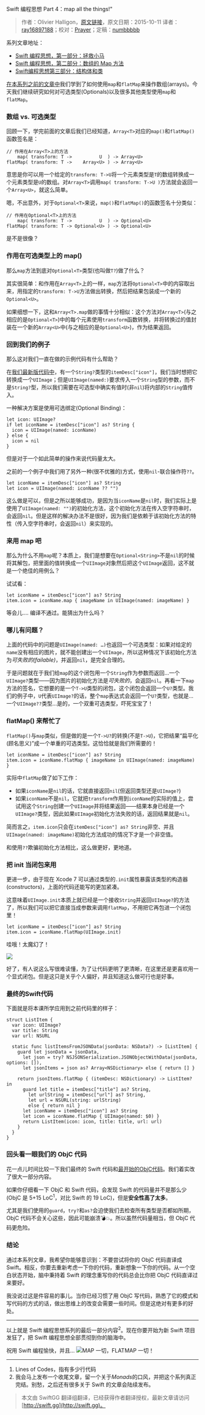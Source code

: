 Swift 编程思想 Part 4：map all the things!"

> 作者：Olivier Halligon，[原文链接](http://alisoftware.github.io/swift/2015/10/11/thinking-in-swift-4/)，原文日期：2015-10-11
> 译者：[ray16897188](http://www.jianshu.com/users/97c49dfd1f9f/latest_articles)；校对：[Prayer](http://www.futantan.com)；定稿：[numbbbbb](http://numbbbbb.com/)
  







系列文章地址：

* [Swift 编程思想，第一部分：拯救小马](http://swift.gg/2015/09/29/thinking-in-swift-1/)
* [Swift 编程思想，第二部分：数组的 Map 方法](http://swift.gg/2015/10/09/thinking-in-swift-2/)
* [Swift编程思想第三部分：结构体和类](http://alisoftware.github.io/swift/2015/10/03/thinking-in-swift-3/)


[在本系列之前的文章中](http://swift.gg/2015/10/09/thinking-in-swift-2/)我们学到了如何使用`map`和`flatMap`来操作数组(arrays)。今天我们继续研究如何对可选类型(Optionals)以及很多其他类型使用`map`和`flatMap`。



### 数组 vs. 可选类型
回顾一下，学完前面的文章后我们已经知道，`Array<T>`对应的`map()`和`flatMap()`函数签名是：

    
    // 作用在Array<T>上的方法
        map( transform: T ->          U  ) -> Array<U>
    flatMap( transform: T ->    Array<U> ) -> Array<U>

意思是你可以用一个给定的`transform: T->U`将一个元素类型是`T`的数组转换成一个元素类型是`U`的数组。对`Array<T>`调用`map( transform: T->U )`方法就会返回一个`Array<U>`，就这么简单。

嗯，不出意外，对于`Optional<T>`来说，`map()`和`flatMap()`的函数签名十分类似：

    
    // 作用在Optional<T>上的方法
        map( transform: T ->          U  ) -> Optional<U>
    flatMap( transform: T -> Optional<U> ) -> Optional<U>

是不是很像？

### 作用在可选类型上的 map()
那么`map`方法到底对`Optional<T>`类型(也叫做`T?`)做了什么？

其实很简单：和作用在`Array<T>`上的一样，`map`方法将`Optional<T>`中的内容取出来，用指定的`transform: T->U`方法做出转换，然后把结果包装成一个新的`Optional<U>`。

如果细想一下，这和`Array<T>.map`做的事情十分相似：这个方法对`Array<T>`(与之相应的是`Optional<T>`)中的每个元素使用`transform`函数转换，并将转换过的值封装在一个新的`Array<U>`中(与之相应的是`Optional<U>`)，作为结果返回。

### 回到我们的例子

那么这对我们一直在做的示例代码有什么帮助？

在[我们最新版代码中](http://alisoftware.github.io/swift/2015/10/03/thinking-in-swift-3/#converting-our-class-to-a-struct)，有一个`String?`类型的`itemDesc["icon"]`，我们当时想把它转换成一个`UIImage`；但是`UIImage(named:)`要求传入一个`String`型的参数，而不是`String?`型，所以我们需要在可选型中确实有值时(非`nil`)将内部的`String`值传入。

一种解决方案是使用可选绑定(Optional Binding)：

    
    let icon: UIImage?
    if let iconName = itemDesc["icon"] as? String {
      icon = UIImage(named: iconName)
    } else {
      icon = nil
    }

但是对于一个如此简单的操作来说代码量太大。

之前的一个例子中我们用了另外一种(很不优雅的)方式，使用`nil`-联合操作符`??`。

    
    let iconName = itemDesc["icon"] as? String
    let icon = UIImage(named: iconName ?? "")
这么做是可以，但是之所以能够成功，是因为当`iconName`是`nil`时，我们实际上是使用了`UIImage(named: "")`的初始化方法，这个初始化方法在传入空字符串时，会返回`nil`。但是这样的解决办法不是很好，因为我们是依赖于该初始化方法的特性（传入空字符串时，会返回`nil`）来实现的。

### 来用 map 吧

那么为什么不用`map`呢？本质上，我们是想要在`Optional<String>`不是`nil`的时候将其解包，把里面的值转换成一个`UIImage`对象然后把这个`UIImage`返回，这不就是一个绝佳的用例么？

试试看：

    
    let iconName = itemDesc["icon"] as? String
    item.icon = iconName.map { imageName in UIImage(named: imageName) }

等会儿.... 编译不通过。能猜出为什么吗？

### 哪儿有问题？

上面的代码中的问题是`UIImage(named: …)`也返回一个可选类型：如果对给定的`name`没有相应的图片，就不能创建出一个`UIImage`，所以这种情况下该初始化方法为*可失败的(failable)*，并返回`nil`，是完全合理的。

于是问题就在于我们给`map`的这个闭包用一个`String`作为参数而返回...一个`UIImage?`类型——因为图片的初始化方法是*可失败的*，会返回`nil`。再看一下`map`方法的签名，它想要的是一个`T->U`类型的闭包，这个闭包会返回一个`U?`类型。我们的例子中，`U`代表`UIImage?`的话，整个`map`表达式会返回一个`U?`类型，也就是...一个`UIImage??`类型...是的，一个双重可选类型，吓死宝宝了！

### flatMap() 来帮忙了

`flatMap()`与`map`类似，但是做的是一个`T->U?`的转换(不是`T->U`)，它把结果“扁平化(顾名思义)”成一个单重的可选类型。这恰恰就是我们所需要的！

    
    let iconName = itemDesc["icon"] as? String
    item.icon = iconName.flatMap { imageName in UIImage(named: imageName) }

实际中`flatMap`做了如下工作：

- 如果`iconName`是`nil`的话，它就直接返回`nil`(但返回类型还是`UIImage?`)
- 如果`iconName`不是`nil`，它就把`transform`作用到`iconName`的实际的值上，尝试用这个`String`创建一个`UIImage`并将结果返回——结果本身已经是一个`UIImage?`类型，因此如果`UIImage`初始化方法失败的话，返回结果就是`nil`。

简而言之，`item.icon`只会在`itemDesc["icon"] as? String`非空、并且`UIImage(named: imageName)`初始化方法成功的情况下才是一个非空值。

和使用`??`欺骗初始化方法相比，这么做更好，更地道。

### 把 init 当闭包来用

更进一步，由于现在 Xcode 7 可以通过类型的`.init`属性暴露该类型的构造器(constructors)，上面的代码还能写的更加紧凑。

这意味着`UIImage.init`本质上就已经是一个接收`String`并返回`UIImage?`的方法了，所以我们可以把它直接当成参数来调用`flatMap`，不用把它再包进一个闭包里！

    
    let iconName = itemDesc["icon"] as? String
    item.icon = iconName.flatMap(UIImage.init)

哇哦！太魔幻了！

![](http://swift.gg/img/articles/thinking-in-swift-4/magic.gif1445562506.7864432)

好了，有人说这么写很难读懂，为了让代码更明了更清晰，在这里还是更喜欢用一个显式闭包。但是这只是关乎个人偏好，并且知道这么做可行也是好事。

### 最终的Swift代码
下面就是将本课所学应用到之前代码里的样子：

    
    struct ListItem {
      var icon: UIImage?
      var title: String
      var url: NSURL
      
      static func listItemsFromJSONData(jsonData: NSData?) -> [ListItem] {
        guard let jsonData = jsonData,
          let json = try? NSJSONSerialization.JSONObjectWithData(jsonData, options: []),
          let jsonItems = json as? Array<NSDictionary> else { return [] }
        
        return jsonItems.flatMap { (itemDesc: NSDictionary) -> ListItem? in
          guard let title = itemDesc["title"] as? String,
            let urlString = itemDesc["url"] as? String,
            let url = NSURL(string: urlString)
            else { return nil }
          let iconName = itemDesc["icon"] as? String
          let icon = iconName.flatMap { UIImage(named: $0) }
          return ListItem(icon: icon, title: title, url: url)
        }
      }
    }

### 回头看一眼我们的 ObjC 代码

花一点儿时间比较一下我们最终的 Swift 代码和[最开始的ObjC代码](http://alisoftware.github.io/swift/2015/09/06/thinking-in-swift-1/#the-objc-code)。我们着实改了很大一部分内容。

如果你仔细看一下 ObjC 和 Swift 代码，会发现 Swift 的代码量并不是那么少(ObjC 是 5+15 LoC<sup>1</sup>，对比 Swift 的 19 LoC)，但是**安全性高了太多**。

尤其是我们使用的`guard`，`try?`和`as?`会迫使我们去检查所有类型是否都如所期，ObjC 代码不会关心这些，因此可能崩溃💣💥。所以虽然代码量相当，但 ObjC 代码更危险。

### 结论

通过本系列文章，我希望你能够意识到：不要尝试将你的 ObjC 代码直译成 Swift。相反，你要去重新考虑一下你的代码，重新想象一下你的代码。从一个空白状态开始，脑中秉持着 Swift 的理念重写你的代码总会比你把 ObjC 代码直译过来要好。

我没说过这是件容易的事儿。当你已经习惯了用 ObjC 写代码，熟悉了它的模式和写代码的方式的话，做出思维上的改变会需要一些时间。但是这绝对有更多的好处。

---
以上就是 Swift 编程思想系列的最后一部分内容<sup>2</sup>。现在你要开始为新 Swift 项目发狂了，把 Swift 编程思想全部贯彻到你的脑海中。

祝用 Swift 编程愉快，并且...
![MAP 一切，FLATMAP 一切！](http://swift.gg/img/articles/thinking-in-swift-4/map-all-the-things.jpg1445562507.5226758)

---
1. Lines of Codes，指有多少行代码
2. 我会马上发布一个收尾文章，留一个关于*Monads*的口风，并把这个系列真正完结。别愁，之后还有很多关于 Swift 的文章会陆续发布。



> 本文由 SwiftGG 翻译组翻译，已经获得作者翻译授权，最新文章请访问 [http://swift.gg](http://swift.gg)。
